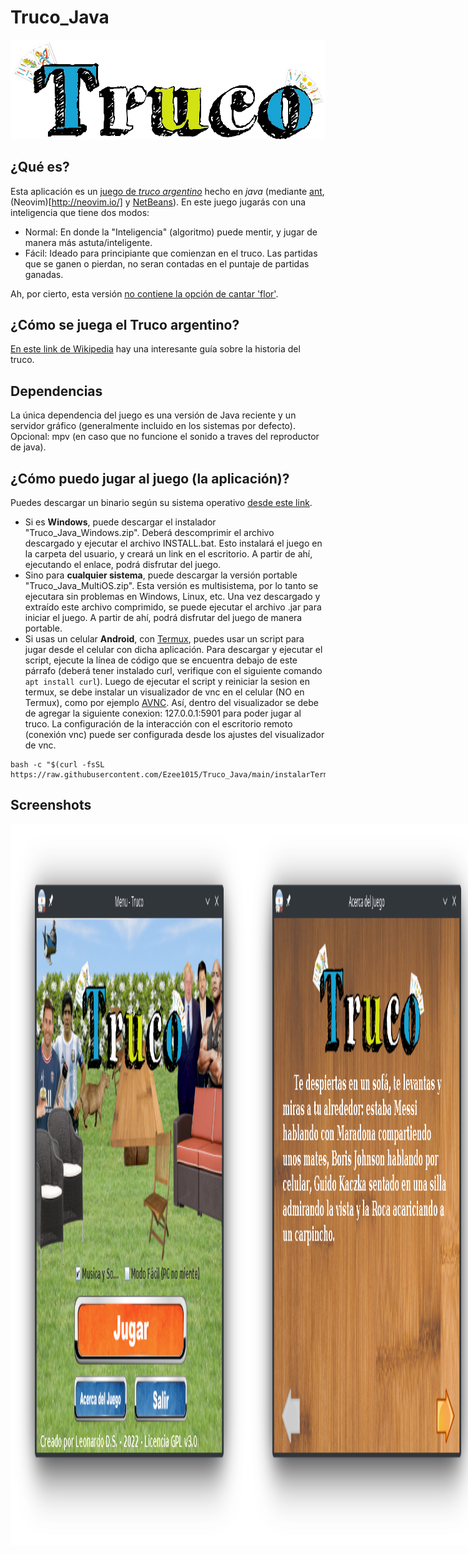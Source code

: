 # Truco_Java
![Logo](Truco_Java/src/truco_java/fondos/logo.png)

## ¿Qué es?
Esta aplicación es un [juego de *truco argentino*](https://es.wikipedia.org/wiki/Truco_argentino) hecho en *java* (mediante [ant](https://en.wikipedia.org/wiki/Apache_Ant),(Neovim)[http://neovim.io/] y [NetBeans](https://es.wikipedia.org/wiki/NetBeans)). En este juego jugarás con una inteligencia que tiene dos modos:
* Normal: En donde la "Inteligencia" (algoritmo) puede mentir, y jugar de manera más astuta/inteligente.
* Fácil: Ideado para principiante que comienzan en el truco. Las partidas que se ganen o pierdan, no seran contadas en el puntaje de partidas ganadas.

Ah, por cierto, esta versión [no contiene la opción de cantar 'flor'](https://github.com/Ezee1015/Truco_Java#por-qu%C3%A9-este-juego-no-tiene-flor).

## ¿Cómo se juega el Truco argentino?
[En este link de Wikipedia](https://es.wikipedia.org/wiki/Truco_argentino) hay una interesante guía sobre la historia del truco.

## Dependencias
La única dependencia del juego es una versión de Java reciente y un servidor gráfico (generalmente incluido en los sistemas por defecto). Opcional: mpv (en caso que no funcione el sonido a traves del reproductor de java).

## ¿Cómo puedo jugar al juego (la aplicación)?
Puedes descargar un binario según su sistema operativo [desde este link](https://github.com/Ezee1015/Truco_Java/releases).
* Si es **Windows**, puede descargar el instalador "Truco_Java_Windows.zip". Deberá descomprimir el archivo descargado y ejecutar el archivo INSTALL.bat. Esto instalará el juego en la carpeta del usuario, y creará un link en el escritorio. A partir de ahí, ejecutando el enlace, podrá disfrutar del juego.
* Sino para **cualquier sistema**, puede descargar la versión portable "Truco_Java_MultiOS.zip". Esta versión es multisistema, por lo tanto se ejecutara sin problemas en Windows, Linux, etc. Una vez descargado y extraído este archivo comprimido, se puede ejecutar el archivo .jar para iniciar el juego. A partir de ahí, podrá disfrutar del juego de manera portable.
* Si usas un celular **Android**, con [Termux](https://play.google.com/store/apps/details?id=com.termux), puedes usar un script para jugar desde el celular con dicha aplicación. Para descargar y ejecutar el script, ejecute la línea de código que se encuentra debajo de este párrafo (deberá tener instalado curl, verifique con el siguiente comando `apt install curl`). Luego de ejecutar el script y reiniciar la sesion en termux, se debe instalar un visualizador de vnc en el celular (NO en Termux), como por ejemplo [AVNC](https://play.google.com/store/apps/details?id=com.gaurav.avnc&gl=US). Así, dentro del visualizador se debe de agregar la siguiente conexion: 127.0.0.1:5901 para poder jugar al truco. La configuración de la interacción con el escritorio remoto (conexión vnc) puede ser configurada desde los ajustes del visualizador de vnc.
```
bash -c "$(curl -fsSL https://raw.githubusercontent.com/Ezee1015/Truco_Java/main/instalarTermux.sh)"
```

## Screenshots
<div style=" display:flex; flex-direction: row">
  <img src="https://raw.githubusercontent.com/Ezee1015/Truco_Java/main/screenshots/menu.png" alt="Menu" style="width: 380px;;">
  <img src="https://raw.githubusercontent.com/Ezee1015/Truco_Java/main/screenshots/acercaDe.png" alt="Menu" style="width: 380px;">
  <img src="https://raw.githubusercontent.com/Ezee1015/Truco_Java/main/screenshots/juego1.png" alt="Menu" style="width: 380px;">
  <img src="https://raw.githubusercontent.com/Ezee1015/Truco_Java/main/screenshots/juego2.png" alt="Menu" style="width: 380px;">
  <img src="https://raw.githubusercontent.com/Ezee1015/Truco_Java/main/screenshots/juego3.png" alt="Menu" style="width: 380px;">
  <img src="https://raw.githubusercontent.com/Ezee1015/Truco_Java/main/screenshots/juego4.png" alt="Menu" style="width: 380px;">
  <img src="https://raw.githubusercontent.com/Ezee1015/Truco_Java/main/screenshots/juego5.png" alt="Menu" style="width: 380px;">
  <img src="https://raw.githubusercontent.com/Ezee1015/Truco_Java/main/screenshots/juego6.png" alt="Menu" style="width: 380px;">
<div>

## ¿Por qué este juego no tiene flor?
1. Por un motivo de simplificación del código del juego.
2. Personalmente no juego con flor.

Por lo que por ambas razones anteriores, dicidí no incluirlo.

## No funciona el audio y no funciona correctamente el juego :-(
Si no funciona el audio a través de la solución multimedia que incluye Java por defecto, se puede optar por instalar mpv para hacer funcionar el audio por esa alternativa. En caso que el juego no puede reproducir audio por ninguna de esas vías, se corrompe, por lo tanto, para poder hacer que el juego funcione correctamente, se puede desactivar el sonido desde el menú principal. Con esto el juego no reproducirá ningún sonido, y por ende no se romperá.

## Disclaimer
Muchas gracias por haberse interesado en este juego. No se pretende ni se tiene la intención de ofender, insultar ni discriminar a nadie. Esta aplicación fue diseñada en forma humorística para divertir a sus jugadores. No es nuestra intensión perjudicar a ninguna persona y pedimos disculpas de antemano.

## Agregadecimientos
Gracias a [ReadLoud](https://readloud.net/)  y a [TTSFree](https://ttsfree.com/) por permitir que este juego tuviera sonido de voces cuando la computadora canta truco, envido, etc..

